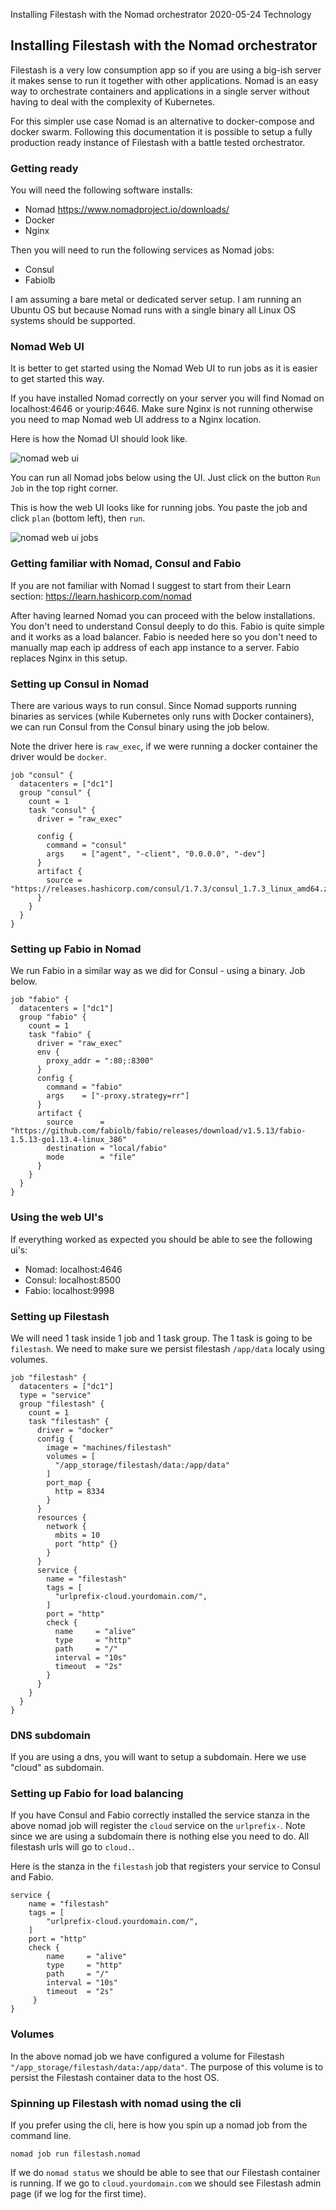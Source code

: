 Installing Filestash with the Nomad orchestrator
2020-05-24
Technology

## Installing Filestash with the Nomad orchestrator

Filestash is a very low consumption app so if you are using a big-ish server it makes sense to run it together with other applications. Nomad is an easy way to orchestrate containers and applications in a single server without having to deal with the complexity of Kubernetes.

For this simpler use case Nomad is an alternative to docker-compose and docker swarm. Following this documentation it is possible to setup a fully production ready instance of Filestash with a battle tested orchestrator.

### Getting ready

You will need the following software installs:

* Nomad https://www.nomadproject.io/downloads/
* Docker
* Nginx

Then you will need to run the following services as Nomad jobs:

* Consul
* Fabiolb

I am assuming a bare metal or dedicated server setup. I am running an Ubuntu OS but because Nomad runs with a single binary all Linux OS systems should be supported.

### Nomad Web UI

It is better to get started using the Nomad Web UI to run jobs as it is easier to get started this way.

If you have installed Nomad correctly on your server you will find Nomad on localhost:4646 or yourip:4646. Make sure Nginx is not running otherwise you need to map Nomad web UI address to a Nginx location.

Here is how the Nomad UI should look like.

![nomad web ui](https://i.ibb.co/71C2GCJ/Capture.png)

You can run all Nomad jobs below using the UI. Just click on the button `Run Job` in the top right corner.

This is how the web UI looks like for running jobs. You paste the job and click `plan` (bottom left), then `run`.

![nomad web ui jobs](https://i.ibb.co/XyytSdp/Capture.png)


### Getting familiar with Nomad, Consul and Fabio

If you are not familiar with Nomad I suggest to start from their Learn section: https://learn.hashicorp.com/nomad

After having learned Nomad you can proceed with the below installations. You don't need to understand Consul deeply to do this. Fabio is quite simple and it works as a load balancer. Fabio is needed here so you don't need to manually map each ip address of each app instance to a server. Fabio replaces Nginx in this setup.

### Setting up Consul in Nomad

There are various ways to run consul. Since Nomad supports running binaries as services (while Kubernetes only runs with Docker containers), we can run Consul from the Consul binary using the job below.

Note the driver here is `raw_exec`, if we were running a docker container the driver would be `docker`.

```
job "consul" {
  datacenters = ["dc1"]
  group "consul" {
    count = 1
    task "consul" {
      driver = "raw_exec"
            
      config {
        command = "consul"
        args    = ["agent", "-client", "0.0.0.0", "-dev"]
      }
      artifact {
        source = "https://releases.hashicorp.com/consul/1.7.3/consul_1.7.3_linux_amd64.zip"
      }
    }
  }
}
```

### Setting up Fabio in Nomad

We run Fabio in a similar way as we did for Consul - using a binary. Job below.

```
job "fabio" {
  datacenters = ["dc1"]
  group "fabio" {
    count = 1
    task "fabio" {
      driver = "raw_exec"
      env {
        proxy_addr = ":80;:8300"
      }
      config {
        command = "fabio"
        args    = ["-proxy.strategy=rr"]
      }
      artifact {
        source      = "https://github.com/fabiolb/fabio/releases/download/v1.5.13/fabio-1.5.13-go1.13.4-linux_386"
        destination = "local/fabio"
        mode        = "file"
      }
    }
  }
}
```

### Using the web UI's

If everything worked as expected you should be able to see the following ui's:

* Nomad: localhost:4646
* Consul: localhost:8500
* Fabio: localhost:9998

### Setting up Filestash

We will need 1 task inside 1 job and 1 task group. The 1 task is going to be `filestash`. We need to make sure we persist filestash `/app/data` localy using volumes.

```
job "filestash" {
  datacenters = ["dc1"]
  type = "service"
  group "filestash" {
    count = 1
    task "filestash" {
      driver = "docker"
      config {
        image = "machines/filestash"
        volumes = [
          "/app_storage/filestash/data:/app/data"
        ]
        port_map {
          http = 8334
        }
      }
      resources {
        network {
          mbits = 10
          port "http" {}
        }
      }
      service {
        name = "filestash"
        tags = [
          "urlprefix-cloud.yourdomain.com/",
        ]
        port = "http"
        check {
          name     = "alive"
          type     = "http"
          path     = "/"
          interval = "10s"
          timeout  = "2s"
        }
      }
    }
  }
}
```

### DNS subdomain

If you are using a dns, you will want to setup a subdomain. Here we use "cloud" as subdomain.

### Setting up Fabio for load balancing

If you have Consul and Fabio correctly installed the service stanza in the above nomad job will register the `cloud` service on the `urlprefix-`. Note since we are using a subdomain there is nothing else you need to do. All filestash urls will go to `cloud.`.

Here is the stanza in the `filestash` job that registers your service to Consul and Fabio.

```
service {
	name = "filestash"
    tags = [
        "urlprefix-cloud.yourdomain.com/",
    ]
    port = "http"
    check {
		name     = "alive"
        type     = "http"
        path     = "/"
        interval = "10s"
        timeout  = "2s"
     }
}
```

###  Volumes 

In the above nomad job we have configured a volume for Filestash `"/app_storage/filestash/data:/app/data"`. The purpose of this volume is to persist the Filestash container data to the host OS.

### Spinning up Filestash with nomad using the cli

If you prefer using the cli, here is how you spin up a nomad job from the command line.

`nomad job run filestash.nomad`

If we do `nomad status` we should be able to see that our Filestash container is running. If we go to `cloud.yourdomain.com` we should see Filestash admin page (if we log for the first time).
